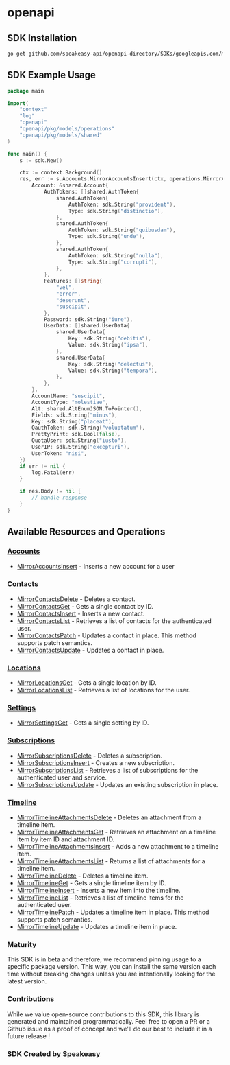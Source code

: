 # openapi

<!-- Start SDK Installation -->
## SDK Installation

```bash
go get github.com/speakeasy-api/openapi-directory/SDKs/googleapis.com/mirror/v1/go
```
<!-- End SDK Installation -->

## SDK Example Usage
<!-- Start SDK Example Usage -->
```go
package main

import(
	"context"
	"log"
	"openapi"
	"openapi/pkg/models/operations"
	"openapi/pkg/models/shared"
)

func main() {
    s := sdk.New()

    ctx := context.Background()
    res, err := s.Accounts.MirrorAccountsInsert(ctx, operations.MirrorAccountsInsertRequest{
        Account: &shared.Account{
            AuthTokens: []shared.AuthToken{
                shared.AuthToken{
                    AuthToken: sdk.String("provident"),
                    Type: sdk.String("distinctio"),
                },
                shared.AuthToken{
                    AuthToken: sdk.String("quibusdam"),
                    Type: sdk.String("unde"),
                },
                shared.AuthToken{
                    AuthToken: sdk.String("nulla"),
                    Type: sdk.String("corrupti"),
                },
            },
            Features: []string{
                "vel",
                "error",
                "deserunt",
                "suscipit",
            },
            Password: sdk.String("iure"),
            UserData: []shared.UserData{
                shared.UserData{
                    Key: sdk.String("debitis"),
                    Value: sdk.String("ipsa"),
                },
                shared.UserData{
                    Key: sdk.String("delectus"),
                    Value: sdk.String("tempora"),
                },
            },
        },
        AccountName: "suscipit",
        AccountType: "molestiae",
        Alt: shared.AltEnumJSON.ToPointer(),
        Fields: sdk.String("minus"),
        Key: sdk.String("placeat"),
        OauthToken: sdk.String("voluptatum"),
        PrettyPrint: sdk.Bool(false),
        QuotaUser: sdk.String("iusto"),
        UserIP: sdk.String("excepturi"),
        UserToken: "nisi",
    })
    if err != nil {
        log.Fatal(err)
    }

    if res.Body != nil {
        // handle response
    }
}
```
<!-- End SDK Example Usage -->

<!-- Start SDK Available Operations -->
## Available Resources and Operations


### [Accounts](docs/accounts/README.md)

* [MirrorAccountsInsert](docs/accounts/README.md#mirroraccountsinsert) - Inserts a new account for a user

### [Contacts](docs/contacts/README.md)

* [MirrorContactsDelete](docs/contacts/README.md#mirrorcontactsdelete) - Deletes a contact.
* [MirrorContactsGet](docs/contacts/README.md#mirrorcontactsget) - Gets a single contact by ID.
* [MirrorContactsInsert](docs/contacts/README.md#mirrorcontactsinsert) - Inserts a new contact.
* [MirrorContactsList](docs/contacts/README.md#mirrorcontactslist) - Retrieves a list of contacts for the authenticated user.
* [MirrorContactsPatch](docs/contacts/README.md#mirrorcontactspatch) - Updates a contact in place. This method supports patch semantics.
* [MirrorContactsUpdate](docs/contacts/README.md#mirrorcontactsupdate) - Updates a contact in place.

### [Locations](docs/locations/README.md)

* [MirrorLocationsGet](docs/locations/README.md#mirrorlocationsget) - Gets a single location by ID.
* [MirrorLocationsList](docs/locations/README.md#mirrorlocationslist) - Retrieves a list of locations for the user.

### [Settings](docs/settings/README.md)

* [MirrorSettingsGet](docs/settings/README.md#mirrorsettingsget) - Gets a single setting by ID.

### [Subscriptions](docs/subscriptions/README.md)

* [MirrorSubscriptionsDelete](docs/subscriptions/README.md#mirrorsubscriptionsdelete) - Deletes a subscription.
* [MirrorSubscriptionsInsert](docs/subscriptions/README.md#mirrorsubscriptionsinsert) - Creates a new subscription.
* [MirrorSubscriptionsList](docs/subscriptions/README.md#mirrorsubscriptionslist) - Retrieves a list of subscriptions for the authenticated user and service.
* [MirrorSubscriptionsUpdate](docs/subscriptions/README.md#mirrorsubscriptionsupdate) - Updates an existing subscription in place.

### [Timeline](docs/timeline/README.md)

* [MirrorTimelineAttachmentsDelete](docs/timeline/README.md#mirrortimelineattachmentsdelete) - Deletes an attachment from a timeline item.
* [MirrorTimelineAttachmentsGet](docs/timeline/README.md#mirrortimelineattachmentsget) - Retrieves an attachment on a timeline item by item ID and attachment ID.
* [MirrorTimelineAttachmentsInsert](docs/timeline/README.md#mirrortimelineattachmentsinsert) - Adds a new attachment to a timeline item.
* [MirrorTimelineAttachmentsList](docs/timeline/README.md#mirrortimelineattachmentslist) - Returns a list of attachments for a timeline item.
* [MirrorTimelineDelete](docs/timeline/README.md#mirrortimelinedelete) - Deletes a timeline item.
* [MirrorTimelineGet](docs/timeline/README.md#mirrortimelineget) - Gets a single timeline item by ID.
* [MirrorTimelineInsert](docs/timeline/README.md#mirrortimelineinsert) - Inserts a new item into the timeline.
* [MirrorTimelineList](docs/timeline/README.md#mirrortimelinelist) - Retrieves a list of timeline items for the authenticated user.
* [MirrorTimelinePatch](docs/timeline/README.md#mirrortimelinepatch) - Updates a timeline item in place. This method supports patch semantics.
* [MirrorTimelineUpdate](docs/timeline/README.md#mirrortimelineupdate) - Updates a timeline item in place.
<!-- End SDK Available Operations -->

### Maturity

This SDK is in beta and therefore, we recommend pinning usage to a specific package version.
This way, you can install the same version each time without breaking changes unless you are intentionally
looking for the latest version.

### Contributions

While we value open-source contributions to this SDK, this library is generated and maintained programmatically.
Feel free to open a PR or a Github issue as a proof of concept and we'll do our best to include it in a future release !

### SDK Created by [Speakeasy](https://docs.speakeasyapi.dev/docs/using-speakeasy/client-sdks)
